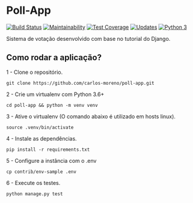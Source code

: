 # Poll-App
[![Build Status](https://travis-ci.org/carlos-moreno/poll-app.svg?branch=master)](https://travis-ci.org/carlos-moreno/poll-app)
[![Maintainability](https://api.codeclimate.com/v1/badges/5022e5360597bb0762ae/maintainability)](https://codeclimate.com/github/carlos-moreno/poll-app/maintainability)
[![Test Coverage](https://api.codeclimate.com/v1/badges/5022e5360597bb0762ae/test_coverage)](https://codeclimate.com/github/carlos-moreno/poll-app/test_coverage)
[![Updates](https://pyup.io/repos/github/carlos-moreno/poll-app/shield.svg)](https://pyup.io/repos/github/carlos-moreno/poll-app/)
[![Python 3](https://pyup.io/repos/github/carlos-moreno/poll-app/python-3-shield.svg)](https://pyup.io/repos/github/carlos-moreno/poll-app/)


Sistema de votação desenvolvido com base no tutorial do Django.


## Como rodar a aplicação?
1 - Clone o repositório.
```console
git clone https://github.com/carlos-moreno/poll-app.git
```
2 - Crie um virtualenv com Python 3.6+
```console
cd poll-app && python -m venv venv
```
3 - Ative o virtualenv (O comando abaixo é utilizado em hosts linux).
```console
source .venv/bin/activate
```
4 - Instale as dependências.
```console
pip install -r requirements.txt
```
5 - Configure a instância com o .env
```console
cp contrib/env-sample .env
```
6 - Execute os testes.
```console
python manage.py test
```
